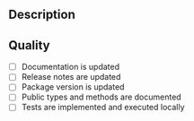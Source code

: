 ## Description

<!--- Please leave a helpful description of the pull request here --->

## Quality

- [ ] Documentation is updated
- [ ] Release notes are updated
- [ ] Package version is updated
- [ ] Public types and methods are documented
- [ ] Tests are implemented and executed locally
